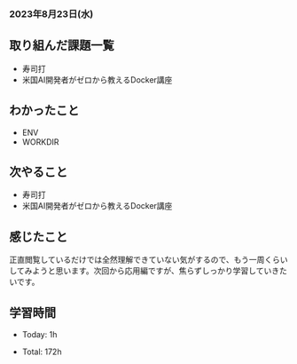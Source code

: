### 2023年8月23日(水)

## 取り組んだ課題一覧

- 寿司打
- 米国AI開発者がゼロから教えるDocker講座

## わかったこと

- ENV
- WORKDIR

## 次やること

- 寿司打
- 米国AI開発者がゼロから教えるDocker講座

## 感じたこと

正直閲覧しているだけでは全然理解できていない気がするので、もう一周くらいしてみようと思います。次回から応用編ですが、焦らずしっかり学習していきたいです。

## 学習時間

- Today: 1h

- Total: 172h
